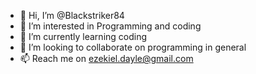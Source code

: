 - 👋 Hi, I’m @Blackstriker84
- 👀 I’m interested in Programming and coding 
- 🌱 I’m currently learning coding 
- 💞️ I’m looking to collaborate on programming in general
- 📫 Reach me on ezekiel.dayle@gmail.com

<!---
Blackstriker84/Blackstriker84 is a ✨ special ✨ repository because its `README.md` (this file) appears on your GitHub profile.
You can click the Preview link to take a look at your changes.
--->

